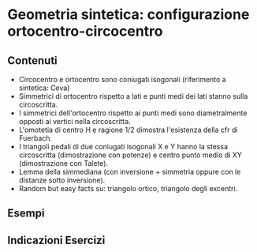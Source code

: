 # Geometria sintetica: configurazione ortocentro-circocentro

## Contenuti

- Circocentro e ortocentro sono coniugati isogonali (riferimento a sintetica: Ceva)
- Simmetrici di ortocentro rispetto a lati e punti medi dei lati stanno sulla circoscritta.
- I simmetrici dell'ortocentro rispetto ai punti medi sono diametralmente opposti ai vertici nella circoscritta.
- L'omotetia di centro H e ragione 1/2 dimostra l'esistenza della cfr di Fuerbach.
- I triangoli pedali di due coniugati isogonali X e Y hanno la stessa circoscritta (dimostrazione con potenze) e centro punto medio di XY (dimostrazione con Talete).
- Lemma della simmediana (con inversione + simmetria oppure con le distanze sotto inversione).
- Random but easy facts su: triangolo ortico, triangolo degli excentri.

## Esempi

## Indicazioni Esercizi
